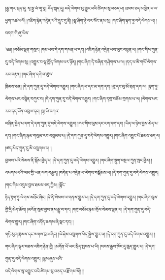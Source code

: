 ﻿  
།རྒྱ་གར་སྐད་དུ། སྭ་སྟྱ་ཡཾ་གཱ་ཐཱ། བོད་སྐད་དུ། བདེ་ལེགས་སུ་གྱུར་བའི་ཚིགས་སུ་བཅད་པ། ཐམས་ཅད་མཁྱེན་པ་ལ་ཕྱག་འཚལ་ལོ། །འཇིག་རྟེན་འདྲེན་པའི་དྲུང་དུ་ནི། །ལྷ་ཞིག་ཉེ་བར་སོང་ནས་སུ། །གང་ཞིག་རྟག་ཏུ་བདེ་ལེགས་པ། །བདག་གི་ཞུ་ཡིས་  
  
༄༅། །བཅོམ་ལྡན་གསུང། །དམ་པས་དེ་དག་གསན་པ་དང། །འཇིག་རྟེན་འདྲེན་པས་ལུང་བསྟན་པ། །གང་གིས་ཀུན་དུ་བདེ་ལེགས་སུ། །འགྱུར་བ་ལྷ་ཁྱོད་ལེགས་པར་ཉོན། །གང་ཞིག་དེ་བཞིན་གཤེགས་པ་ལ། །དད་པ་མི་གཡོ་ལེགས་རབ་བརྟན། །གང་ཞིག་དགེ་བ་ཚུལ་  
ཁྲིམས་ཅན། །དེ་དག་ཀུན་དུ་བདེ་ལེགས་འགྱུར། །གང་ཞིག་ཕ་དང་མ་དག་དང། །བུ་དང་བུ་མོ་བྲན་དག་ལ། །རྟག་ཏུ་ལེགས་པར་བསྙེན་བཀུར་བ། །དེ་དག་ཀུན་དུ་བདེ་ལེགས་འགྱུར། །གང་ཞིག་དགྲ་བཅོམ་གྲགས་པ་ལ། །ལེགས་པར་རབ་དད་ཡོན་འབུལ་དང། །ལྷ་ཡི་བཀའ་  
བཞིན་བྱེད་པ་དག་དེ་དག་ཀུན་དུ་བདེ་ལེགས་འགྱུར། །གང་གིས་ལུས་དང་ངག་དག་དང། །ཡིད་ལ་ཉེས་བྱས་མེད་པ་དང། །གང་ཞིག་རྣམ་གསུམ་རབ་བསྡམས་པ། །དེ་དག་ཀུན་དུ་བདེ་ལེགས་འགྱུར། །གང་ཞིག་འབྱུང་པོ་ཐམས་ཅད་ལ། །ཚད་མེད་ཀུན་དུ་མི་འཁྲུགས་པ། །  
བྱམས་པའི་སེམས་ནི་སྒོམ་བྱེད་པ། །དེ་དག་ཀུན་དུ་བདེ་ལེགས་འགྱུར། །གང་ཞིག་སྡུག་བསྔལ་ཀུན་སྤང་ཕྱིར། །འཕགས་པའི་ལམ་གྱི་ཡན་ལག་བརྒྱད། །བདེན་པ་འདྲེན་པ་ལེགས་བསྒོམས་པ། །དེ་དག་ཀུན་དུ་བདེ་ལེགས་འགྱུར། །གང་གིས་འདུས་བྱས་ཐམས་ཅད་ཀྱིས། །སྟོང་  
ཉིད་རྟག་ཏུ་ལེགས་མཐོང་ཞིང། །དེ་ནི་སེམས་ལ་གནས་གྱུར་པ། །དེ་དག་ཀུན་དུ་བདེ་ལེགས་འགྱུར། །གང་ཞིག་ལུས་ཀྱི་དྲི་མེད་ཆོས། །མངོན་སུམ་བྱས་ནས་རྒྱུ་བ་དང། །དགྲ་བཅོམ་རྣམ་གྲོལ་སེམས་ལྡན་པ། །དེ་དག་ཀུན་དུ་བདེ་ལེགས་གྱུར། །གང་ཞིག་འདོད་ཆགས་ཞེ་སྡང་དང། །  
གཏི་མུག་རྣམས་དང་ཆགས་བྲལ་ཞིང། །ཡེ་ཤེས་འཁྲུགས་མེད་སྐྱེས་གྱུར་པ། །དེ་དག་ཀུན་དུ་བདེ་ལེགས་འགྱུར། །གང་ཞིག་ལྷར་བཅས་འཇིག་རྟེན་གྱི། །མགོན་པོ་ཡང་སྲིད་སྤངས་པ་ཡི། །སངས་རྒྱས་ཁོང་དུ་ཆུད་གྱུར་པ། །དེ་དག་ཀུན་དུ་བདེ་ལེགས་འགྱུར། །ལྷས་ཞུས་པའི་  
བདེ་ལེགས་སུ་འགྱུར་བའི་ཚིགས་སུ་བཅད་པ་རྫོགས་སོ།། །།  
  
  
